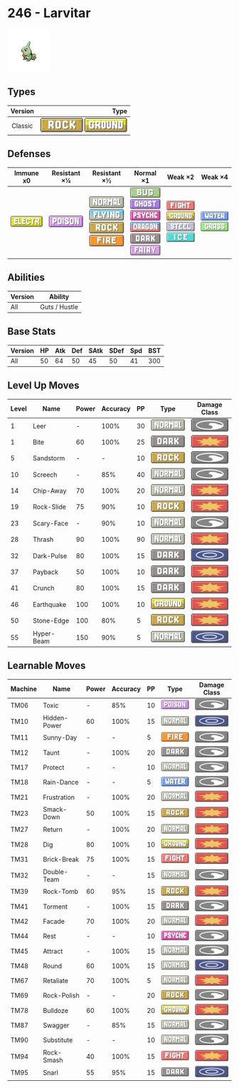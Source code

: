 # 246 - Larvitar

![larvitar](../img/pokemon/246.png)

## Types

| Version | Type                                                              |
| :-----: | ----------------------------------------------------------------: |
| Classic | ![rock](../img/types/rock.png) ![ground](../img/types/ground.png) |

## Defenses

| Immune x0                              | Resistant ×¼                       | Resistant ×½                                                                                                                                    | Normal ×1                                                                                                                                                                                                                 | Weak ×2                                                                                                                                             | Weak ×4                                                               |
| -------------------------------------- | ---------------------------------- | ----------------------------------------------------------------------------------------------------------------------------------------------- | ------------------------------------------------------------------------------------------------------------------------------------------------------------------------------------------------------------------------- | --------------------------------------------------------------------------------------------------------------------------------------------------- | --------------------------------------------------------------------- |
| ![electric](../img/types/electric.png) | ![poison](../img/types/poison.png) | ![normal](../img/types/normal.png)<br/>![flying](../img/types/flying.png)<br/>![rock](../img/types/rock.png)<br/>![fire](../img/types/fire.png) | ![bug](../img/types/bug.png)<br/>![ghost](../img/types/ghost.png)<br/>![psychic](../img/types/psychic.png)<br/>![dragon](../img/types/dragon.png)<br/>![dark](../img/types/dark.png)<br/>![fairy](../img/types/fairy.png) | ![fighting](../img/types/fighting.png)<br/>![ground](../img/types/ground.png)<br/>![steel](../img/types/steel.png)<br/>![ice](../img/types/ice.png) | ![water](../img/types/water.png)<br/>![grass](../img/types/grass.png) |

## Abilities

| Version | Ability       |
| ------- | ------------- |
| All     | Guts / Hustle |

## Base Stats

| Version | HP | Atk | Def | SAtk | SDef | Spd | BST |
| ------- | -- | --- | --- | ---- | ---- | --- | --- |
| All     | 50 | 64  | 50  | 45   | 50   | 41  | 300 |

## Level Up Moves

| Level | Name       | Power | Accuracy | PP | Type                               | Damage Class                           |
| ----- | ---------- | ----- | -------- | -- | ---------------------------------- | -------------------------------------- |
| 1     | Leer       | -     | 100%     | 30 | ![normal](../img/types/normal.png) | ![status](../img/types/status.png)     |
| 1     | Bite       | 60    | 100%     | 25 | ![dark](../img/types/dark.png)     | ![physical](../img/types/physical.png) |
| 5     | Sandstorm  | -     | -        | 10 | ![rock](../img/types/rock.png)     | ![status](../img/types/status.png)     |
| 10    | Screech    | -     | 85%      | 40 | ![normal](../img/types/normal.png) | ![status](../img/types/status.png)     |
| 14    | Chip-Away  | 70    | 100%     | 20 | ![normal](../img/types/normal.png) | ![physical](../img/types/physical.png) |
| 19    | Rock-Slide | 75    | 90%      | 10 | ![rock](../img/types/rock.png)     | ![physical](../img/types/physical.png) |
| 23    | Scary-Face | -     | 90%      | 10 | ![normal](../img/types/normal.png) | ![status](../img/types/status.png)     |
| 28    | Thrash     | 90    | 100%     | 90 | ![normal](../img/types/normal.png) | ![physical](../img/types/physical.png) |
| 32    | Dark-Pulse | 80    | 100%     | 15 | ![dark](../img/types/dark.png)     | ![special](../img/types/special.png)   |
| 37    | Payback    | 50    | 100%     | 10 | ![dark](../img/types/dark.png)     | ![physical](../img/types/physical.png) |
| 41    | Crunch     | 80    | 100%     | 15 | ![dark](../img/types/dark.png)     | ![physical](../img/types/physical.png) |
| 46    | Earthquake | 100   | 100%     | 10 | ![ground](../img/types/ground.png) | ![physical](../img/types/physical.png) |
| 50    | Stone-Edge | 100   | 80%      | 5  | ![rock](../img/types/rock.png)     | ![physical](../img/types/physical.png) |
| 55    | Hyper-Beam | 150   | 90%      | 5  | ![normal](../img/types/normal.png) | ![special](../img/types/special.png)   |

## Learnable Moves

| Machine | Name         | Power | Accuracy | PP | Type                                   | Damage Class                           |
| ------- | ------------ | ----- | -------- | -- | -------------------------------------- | -------------------------------------- |
| TM06    | Toxic        | -     | 85%      | 10 | ![poison](../img/types/poison.png)     | ![status](../img/types/status.png)     |
| TM10    | Hidden-Power | 60    | 100%     | 15 | ![normal](../img/types/normal.png)     | ![special](../img/types/special.png)   |
| TM11    | Sunny-Day    | -     | -        | 5  | ![fire](../img/types/fire.png)         | ![status](../img/types/status.png)     |
| TM12    | Taunt        | -     | 100%     | 20 | ![dark](../img/types/dark.png)         | ![status](../img/types/status.png)     |
| TM17    | Protect      | -     | -        | 10 | ![normal](../img/types/normal.png)     | ![status](../img/types/status.png)     |
| TM18    | Rain-Dance   | -     | -        | 5  | ![water](../img/types/water.png)       | ![status](../img/types/status.png)     |
| TM21    | Frustration  | -     | 100%     | 20 | ![normal](../img/types/normal.png)     | ![physical](../img/types/physical.png) |
| TM23    | Smack-Down   | 50    | 100%     | 15 | ![rock](../img/types/rock.png)         | ![physical](../img/types/physical.png) |
| TM27    | Return       | -     | 100%     | 20 | ![normal](../img/types/normal.png)     | ![physical](../img/types/physical.png) |
| TM28    | Dig          | 80    | 100%     | 10 | ![ground](../img/types/ground.png)     | ![physical](../img/types/physical.png) |
| TM31    | Brick-Break  | 75    | 100%     | 15 | ![fighting](../img/types/fighting.png) | ![physical](../img/types/physical.png) |
| TM32    | Double-Team  | -     | -        | 15 | ![normal](../img/types/normal.png)     | ![status](../img/types/status.png)     |
| TM39    | Rock-Tomb    | 60    | 95%      | 15 | ![rock](../img/types/rock.png)         | ![physical](../img/types/physical.png) |
| TM41    | Torment      | -     | 100%     | 15 | ![dark](../img/types/dark.png)         | ![status](../img/types/status.png)     |
| TM42    | Facade       | 70    | 100%     | 20 | ![normal](../img/types/normal.png)     | ![physical](../img/types/physical.png) |
| TM44    | Rest         | -     | -        | 10 | ![psychic](../img/types/psychic.png)   | ![status](../img/types/status.png)     |
| TM45    | Attract      | -     | 100%     | 15 | ![normal](../img/types/normal.png)     | ![status](../img/types/status.png)     |
| TM48    | Round        | 60    | 100%     | 15 | ![normal](../img/types/normal.png)     | ![special](../img/types/special.png)   |
| TM67    | Retaliate    | 70    | 100%     | 5  | ![normal](../img/types/normal.png)     | ![physical](../img/types/physical.png) |
| TM69    | Rock-Polish  | -     | -        | 20 | ![rock](../img/types/rock.png)         | ![status](../img/types/status.png)     |
| TM78    | Bulldoze     | 60    | 100%     | 20 | ![ground](../img/types/ground.png)     | ![physical](../img/types/physical.png) |
| TM87    | Swagger      | -     | 85%      | 15 | ![normal](../img/types/normal.png)     | ![status](../img/types/status.png)     |
| TM90    | Substitute   | -     | -        | 10 | ![normal](../img/types/normal.png)     | ![status](../img/types/status.png)     |
| TM94    | Rock-Smash   | 40    | 100%     | 15 | ![fighting](../img/types/fighting.png) | ![physical](../img/types/physical.png) |
| TM95    | Snarl        | 55    | 95%      | 15 | ![dark](../img/types/dark.png)         | ![special](../img/types/special.png)   |